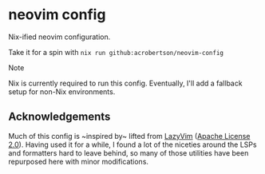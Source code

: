 # neovim config

Nix-ified neovim configuration.

Take it for a spin with `nix run github:acrobertson/neovim-config`

> [!NOTE]
> Nix is currently required to run this config. Eventually, I'll add a fallback setup for non-Nix environments.

## Acknowledgements

Much of this config is ~inspired by~ lifted from [LazyVim](https://github.com/LazyVim/LazyVim) ([Apache License 2.0](https://github.com/LazyVim/LazyVim/blob/main/LICENSE)). Having used it for a while, I found a lot of the niceties around the LSPs and formatters hard to leave behind, so many of those utilities have been repurposed here with minor modifications.
